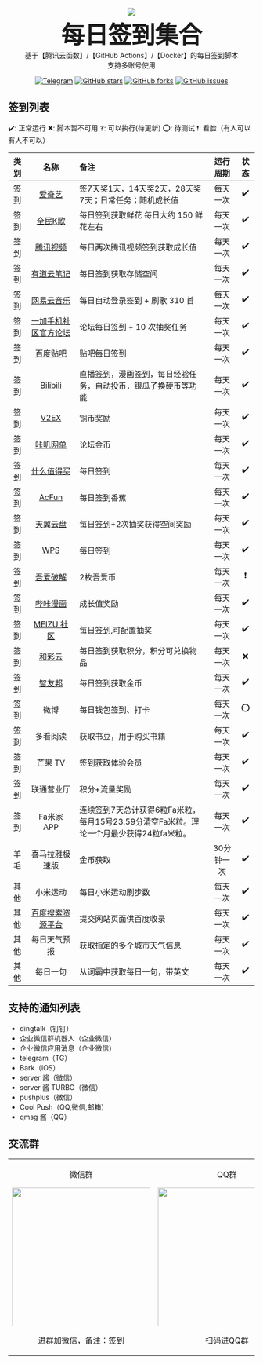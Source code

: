 <p align="center">
    <img src="https://socialify.git.ci/Sitoi/dailycheckin/image?description=1&font=Rokkitt&forks=1&issues=1&language=1&owner=1&pattern=Circuit%20Board&pulls=1&stargazers=1&theme=Dark"/>
    <br><strong><font size=50>每日签到集合</font></strong>
    <br>基于【腾讯云函数】/【GitHub Actions】/【Docker】的每日签到脚本
    <br>支持多账号使用
</p>

<p align="center">
    <a href="https://t.me/dailycheckin"><img src="https://img.shields.io/badge/Talk-Telegram-brightgreen.svg?style=popout-square" alt="Telegram"></a>
    <a href="https://github.com/Sitoi/dailycheckin/stargazers"><img src="https://img.shields.io/github/stars/Sitoi/dailycheckin.svg?style=popout-square" alt="GitHub stars"></a>
    <a href="https://github.com/Sitoi/dailycheckin/network/members"><img src="https://img.shields.io/github/forks/Sitoi/dailycheckin.svg?style=popout-square" alt="GitHub forks"></a>
    <a href="https://github.com/Sitoi/dailycheckin/issues"><img src="https://img.shields.io/github/issues/Sitoi/dailycheckin.svg?style=popout-square" alt="GitHub issues"></a>
</p>

## 签到列表

✔️: 正常运行 ❌: 脚本暂不可用 ❓: 可以执行(待更新) ⭕: 待测试 ❗: 看脸（有人可以有人不可以）

|类别|名称|备注|运行周期|状态|
|:---:|:---:|:---|:---:|:---:|
|签到|[爱奇艺](https://www.iqiyi.com/)|签7天奖1天，14天奖2天，28天奖7天；日常任务；随机成长值|每天一次|✔️|
|签到|[全民K歌](https://kg.qq.com/index-pc.html)|每日签到获取鲜花 每日大约 150 鲜花左右|每天一次|✔️|
|签到|[腾讯视频](https://v.qq.com/)|每日两次腾讯视频签到获取成长值|每天一次|✔️|
|签到|[有道云笔记](https://note.youdao.com/web/)|每日签到获取存储空间|每天一次|✔️|
|签到|[网易云音乐](https://music.163.com/)|每日自动登录签到 + 刷歌 310 首|每天一次|✔️|
|签到|[一加手机社区官方论坛](https://www.oneplusbbs.com/)|论坛每日签到 + 10 次抽奖任务|每天一次|✔️|
|签到|[百度贴吧](https://tieba.baidu.com/index.html)|贴吧每日签到|每天一次|✔️|
|签到|[Bilibili](https://www.bilibili.com)|直播签到，漫画签到，每日经验任务，自动投币，银瓜子换硬币等功能|每天一次|✔️|
|签到|[V2EX](https://www.v2ex.com/)|铜币奖励|每天一次|✔️|
|签到|[咔叽网单](https://www.2nzz.com/)|论坛金币|每天一次|✔️|
|签到|[什么值得买](https://www.smzdm.com)|每日签到|每天一次|✔️|
|签到|[AcFun](https://www.acfun.cn/)|每日签到香蕉|每天一次|✔️|
|签到|[天翼云盘](https://cloud.189.cn/)|每日签到+2次抽奖获得空间奖励|每天一次|✔️|
|签到|[WPS](https://www.wps.cn/)|每日签到|每天一次|✔️|
|签到|[吾爱破解](https://www.52pojie.cn/index.php)|2枚吾爱币|每天一次|❗|
|签到|[哔咔漫画](https://www.picacomic.com)|成长值奖励|每天一次|✔️|
|签到|[MEIZU 社区](https://bbs.meizu.cn)|每日签到,可配置抽奖|每天一次|✔️|
|签到|[和彩云](https://caiyun.feixin.10086.cn:7071/portal/newsignin/index.jsp)|每日签到获取积分，积分可兑换物品|每天一次|❌|
|签到|[智友邦](http://zhizhiyoo.net/)|每日签到获取金币|每天一次|✔️|
|签到|微博|每日钱包签到、打卡|每天一次|⭕|
|签到|多看阅读|获取书豆，用于购买书籍|每天一次|✔️|
|签到|芒果 TV|签到获取体验会员|每天一次|✔️|
|签到|联通营业厅|积分+流量奖励|每天一次|✔️|
|签到|Fa米家 APP|连续签到7天总计获得6粒Fa米粒，每月15号23.59分清空Fa米粒。理论一个月最少获得24粒fa米粒。|每天一次|✔️|
|羊毛|喜马拉雅极速版|金币获取|30分钟一次|✔️|
|其他|小米运动|每日小米运动刷步数|每天一次|✔️|
|其他|[百度搜索资源平台](https://ziyuan.baidu.com/site/index#/)|提交网站页面供百度收录|每天一次|✔️|
|其他|每日天气预报|获取指定的多个城市天气信息|每天一次|✔️|
|其他|每日一句|从词霸中获取每日一句，带英文|每天一次|✔️|

## 支持的通知列表

- dingtalk（钉钉）
- 企业微信群机器人（企业微信）
- 企业微信应用消息（企业微信）
- telegram（TG）
- Bark（iOS）
- server 酱（微信）
- server 酱 TURBO（微信）
- pushplus（微信）
- Cool Push（QQ,微信,邮箱）
- qmsg 酱（QQ）

## 交流群

<table> 
<tr> 
 <td> <p align="center">微信群</p> <img width="282" height="282" src="https://cdn.jsdelivr.net/gh/Sitoi/dailycheckin/docs/img/wechat.jpg" /> <p align="center">进群加微信，备注：签到</p> </td> 
 <td> <p align="center">QQ群</p> <img width="282" height="282" src="https://cdn.jsdelivr.net/gh/Sitoi/dailycheckin/docs/img/qq.jpg" /> <p align="center">扫码进QQ群</p> </td> 
</tr> 
</table>